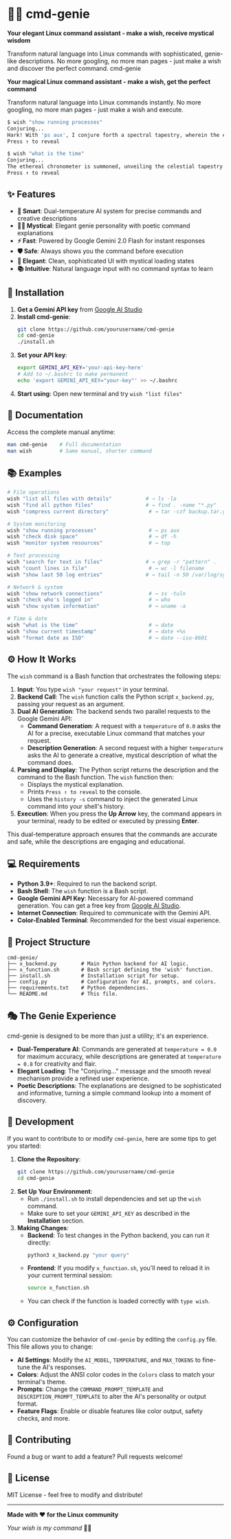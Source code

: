 # 🧞‍♂️ cmd-genie

**Your elegant Linux command assistant - make a wish, receive mystical wisdom**

Transform natural language into Linux commands with sophisticated, genie-like descriptions. No more googling, no more man pages - just make a wish and discover the perfect command.️ cmd-genie

**Your magical Linux command assistant - make a wish, get the perfect command**

Transform natural language into Linux commands instantly. No more googling, no more man pages - just make a wish and execute.

```bash
$ wish "show running processes"
Conjuring...
Hark! With 'ps aux', I conjure forth a spectral tapestry, wherein the ethereal forms of every running process are manifest
Press ↑ to reveal

$ wish "what is the time"
Conjuring...
The ethereal chronometer is summoned, unveiling the celestial tapestry of time woven upon the loom of the universe
Press ↑ to reveal
```

## ✨ Features

- **🎯 Smart**: Dual-temperature AI system for precise commands and creative descriptions
- **🧙‍♂️ Mystical**: Elegant genie personality with poetic command explanations
- **⚡ Fast**: Powered by Google Gemini 2.0 Flash for instant responses  
- **🛡️ Safe**: Always shows you the command before execution
- **🎨 Elegant**: Clean, sophisticated UI with mystical loading states
- **📚 Intuitive**: Natural language input with no command syntax to learn

## 🚀 Installation

1. **Get a Gemini API key** from [Google AI Studio](https://makersuite.google.com/app/apikey)
2. **Install cmd-genie**:
   ```bash
   git clone https://github.com/yourusername/cmd-genie
   cd cmd-genie
   ./install.sh
   ```
3. **Set your API key**:
   ```bash
   export GEMINI_API_KEY='your-api-key-here'
   # Add to ~/.bashrc to make permanent
   echo 'export GEMINI_API_KEY="your-key"' >> ~/.bashrc
   ```
4. **Start using**: Open new terminal and try `wish "list files"`

## 📖 Documentation

Access the complete manual anytime:
```bash
man cmd-genie    # Full documentation
man wish         # Same manual, shorter command
```

## 📚 Examples

```bash
# File operations
wish "list all files with details"           # → ls -la
wish "find all python files"                 # → find . -name "*.py"  
wish "compress current directory"             # → tar -czf backup.tar.gz .

# System monitoring  
wish "show running processes"                 # → ps aux
wish "check disk space"                       # → df -h
wish "monitor system resources"               # → top

# Text processing
wish "search for text in files"              # → grep -r "pattern" .
wish "count lines in file"                    # → wc -l filename
wish "show last 50 log entries"              # → tail -n 50 /var/log/syslog

# Network & system
wish "show network connections"               # → ss -tuln  
wish "check who's logged in"                  # → who
wish "show system information"                # → uname -a

# Time & date
wish "what is the time"                       # → date
wish "show current timestamp"                 # → date +%s
wish "format date as ISO"                     # → date --iso-8601
```

## ⚙️ How It Works

The `wish` command is a Bash function that orchestrates the following steps:

1.  **Input**: You type `wish "your request"` in your terminal.
2.  **Backend Call**: The `wish` function calls the Python script `x_backend.py`, passing your request as an argument.
3.  **Dual AI Generation**: The backend sends two parallel requests to the Google Gemini API:
    *   **Command Generation**: A request with a `temperature` of `0.0` asks the AI for a precise, executable Linux command that matches your request.
    *   **Description Generation**: A second request with a higher `temperature` asks the AI to generate a creative, mystical description of what the command does.
4.  **Parsing and Display**: The Python script returns the description and the command to the Bash function. The `wish` function then:
    *   Displays the mystical explanation.
    *   Prints `Press ↑ to reveal` to the console.
    *   Uses the `history -s` command to inject the generated Linux command into your shell's history.
5.  **Execution**: When you press the **Up Arrow** key, the command appears in your terminal, ready to be edited or executed by pressing **Enter**.

This dual-temperature approach ensures that the commands are accurate and safe, while the descriptions are engaging and educational.

## 💻 Requirements

-   **Python 3.9+**: Required to run the backend script.
-   **Bash Shell**: The `wish` function is a Bash script.
-   **Google Gemini API Key**: Necessary for AI-powered command generation. You can get a free key from [Google AI Studio](https://makersuite.google.com/app/apikey).
-   **Internet Connection**: Required to communicate with the Gemini API.
-   **Color-Enabled Terminal**: Recommended for the best visual experience.

## 📁 Project Structure

```
cmd-genie/
├── x_backend.py        # Main Python backend for AI logic.
├── x_function.sh       # Bash script defining the 'wish' function.
├── install.sh          # Installation script for setup.
├── config.py           # Configuration for AI, prompts, and colors.
├── requirements.txt    # Python dependencies.
└── README.md           # This file.
```

## 🎭 The Genie Experience

cmd-genie is designed to be more than just a utility; it's an experience.

-   **Dual-Temperature AI**: Commands are generated at `temperature = 0.0` for maximum accuracy, while descriptions are generated at `temperature = 0.8` for creativity and flair.
-   **Elegant Loading**: The "Conjuring..." message and the smooth reveal mechanism provide a refined user experience.
-   **Poetic Descriptions**: The explanations are designed to be sophisticated and informative, turning a simple command lookup into a moment of discovery.

## 🔧 Development

If you want to contribute to or modify `cmd-genie`, here are some tips to get you started:

1.  **Clone the Repository**:
    ```bash
    git clone https://github.com/yourusername/cmd-genie
    cd cmd-genie
    ```
2.  **Set Up Your Environment**:
    *   Run `./install.sh` to install dependencies and set up the `wish` command.
    *   Make sure to set your `GEMINI_API_KEY` as described in the **Installation** section.
3.  **Making Changes**:
    *   **Backend**: To test changes in the Python backend, you can run it directly:
        ```bash
        python3 x_backend.py "your query"
        ```
    *   **Frontend**: If you modify `x_function.sh`, you'll need to reload it in your current terminal session:
        ```bash
        source x_function.sh
        ```
    *   You can check if the function is loaded correctly with `type wish`.

## ⚙️ Configuration

You can customize the behavior of `cmd-genie` by editing the `config.py` file. This file allows you to change:

-   **AI Settings**: Modify the `AI_MODEL`, `TEMPERATURE`, and `MAX_TOKENS` to fine-tune the AI's responses.
-   **Colors**: Adjust the ANSI color codes in the `Colors` class to match your terminal's theme.
-   **Prompts**: Change the `COMMAND_PROMPT_TEMPLATE` and `DESCRIPTION_PROMPT_TEMPLATE` to alter the AI's personality or output format.
-   **Feature Flags**: Enable or disable features like color output, safety checks, and more.

## 🤝 Contributing

Found a bug or want to add a feature? Pull requests welcome!

## 📜 License

MIT License - feel free to modify and distribute!

---

**Made with ❤️ for the Linux community**

*Your wish is my command* 🧞‍♂️